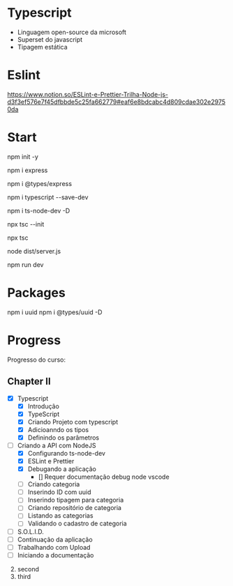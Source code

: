 # Typescript 
- Linguagem open-source da microsoft
- Superset do javascript
- Tipagem estática

# Eslint
https://www.notion.so/ESLint-e-Prettier-Trilha-Node-js-d3f3ef576e7f45dfbbde5c25fa662779#eaf6e8bdcabc4d809cdae302e29750da

# Start
npm init -y 

npm i express

npm i @types/express

npm i typescript --save-dev

npm i ts-node-dev -D


npx tsc --init

npx tsc 

node dist/server.js

npm run dev


# Packages

npm i uuid
npm i @types/uuid -D


# Progress
Progresso do curso:

## Chapter II

- [x] Typescript
    - [x] Introdução 
    - [x] TypeScript
    - [x] Criando Projeto com typescript
    - [x] Adicioanndo os tipos
    - [x] Definindo os parâmetros
- [ ] Criando a API com NodeJS
    - [x] Configurando ts-node-dev
    - [x] ESLint e Prettier
    - [x] Debugando a aplicação
        - [] Requer documentação debug node vscode 
    - [ ] Criando categoria
    - [ ] Inserindo ID com uuid
    - [ ] Inserindo tipagem para categoria
    - [ ] Criando repositório de categoria
    - [ ] Listando as categorias
    - [ ] Validando o cadastro de categoria
- [ ] S.O.L.I.D.
- [ ] Continuação da aplicação
- [ ] Trabalhando com Upload
- [ ] Iniciando a documentação
2. second
3. third

